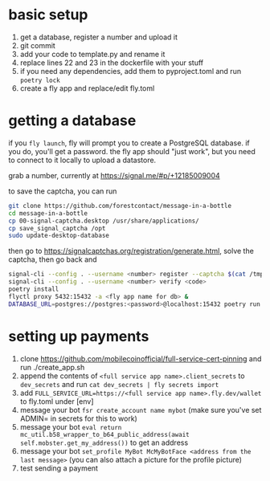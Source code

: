  # basic setup

1. get a database, register a number and upload it
2. git commit
3. add your code to template.py and rename it
4. replace lines 22 and 23 in the dockerfile with your stuff
5. if you need any dependencies, add them to pyproject.toml and run `poetry lock` 
5. create a fly app and replace/edit fly.toml


# getting a database

if you `fly launch`, fly will prompt you to create a PostgreSQL database. if you do, you'll get a password. the fly app should "just work", but you need to connect to it locally to upload a datastore.

grab a number, currently at <https://signal.me/#p/+12185009004>

to save the captcha, you can run 

```bash
git clone https://github.com/forestcontact/message-in-a-bottle
cd message-in-a-bottle
cp 00-signal-captcha.desktop /usr/share/applications/
cp save_signal_captcha /opt
sudo update-desktop-database
```

then go to <https://signalcaptchas.org/registration/generate.html>, solve the captcha, then go back and

```bash
signal-cli --config . --username <number> register --captcha $(cat /tmp/captcha)`
signal-cli --config . --username <number> verify <code>
poetry install 
flyctl proxy 5432:15432 -a <fly app name for db> &
DATABASE_URL=postgres://postgres:<password>@localhost:15432 poetry run python -m forest.datastore upload --path . "testbot9000"
```

# setting up payments

1. clone https://github.com/mobilecoinofficial/full-service-cert-pinning and run ./create_app.sh
2. append the contents of `<full service app name>.client_secrets` to `dev_secrets` and run `cat dev_secrets | fly secrets import`
3. add `FULL_SERVICE_URL=https://<full service app name>.fly.dev/wallet` to fly.toml under [env]
4. message your bot `fsr create_account name mybot` (make sure you've set ADMIN=<your number> in secrets for this to work)
5. message your bot `eval return mc_util.b58_wrapper_to_b64_public_address(await self.mobster.get_my_address())` to get an address 
6. message your bot `set_profile MyBot McMyBotFace <address from the last message>` (you can also attach a picture for the profile picture)
7. test sending a payment

